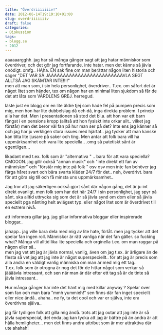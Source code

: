 ```yaml
---
title: "Överdriiiiiiiv!"
date: 2012-06-14T19:19:10+01:00
slug: overdriiiiiiiv
draft: false
categories:
- Diskussion
tags:
- blogg.se
- 2012
---
```

aaaaaargghh. jag har så många gånger sagt att jag hatar människor som överdriver, och det gör jag fortfarande. inte hatar. men det känns så jävla onödigt. omfg.. HAha. EN sak fine om man berättar någon liten historia och säger "DET VAR SÅ JÄÄÄÄÄÄÄÄÄÄÄÄÄÄÄÄÄÄÄÄÄÄÄÄÄVLA SEGT ALLTSÅ JAG SKÄMTAR INTE!!!!"  
men att man som, i sin hela personlighet, överdriver.. T.ex. om såfort det är något litet som händer, tex om någon har en minimal liten sjukdom så får de det att låta som VÄRDLENS GREJ. herregud.   
  
läste just en blogg om en lite äldre tjej som hade fel på pumpen precis som mig, men hon har lite dubbelslag då och då, inga direkta problem. I princip alla har det. Men i presentationen så stod det bl.a. att hon var ett barn fångat i en pensions kropp (alltså att hon fysiskt inte orkar allt.. vilket jag förstår) men det beror väl fan på hur man ser på det? Inte ens jag känner så och jag har ju verkligen stora issues med hjärtat.. jag tycker att man kanske kan titta lite ljusare på saker och ting. Men antar att folk bara vill ha uppmärksamhet och vara lite speciella.. .omg så patetiskt sånt är egentligen...  
  
  
likadant med t.ex. folk som är "alternativa " .. bara för att vara speciella? CMOOON. jag gillr också "annan musik" och "inte direkt ett fan av människor" och "förstår mig inte på folk " osv osv men inte fan behöver jag färga håret svart och bära svarta kläder 24/7 för det.. neh, överdrivt. bara för att göra sig till och få minsta uns uppmärksamhet..  
  
Jag tror att jag säkerligen också gjort sånt där någon gång, det är ju int direkt ovanligt. men folk som har det här 24/7 i sin personlighet, jag spyr på sånt. ska alltid uttrycka sig som det är så jävla synd om dom eller så jävla speciellt pga nånting helt avlägset typ. eller något litet som är överdrivet till en extrem nivå.  
  
  
  
att informera gillar jag. jag gillar informativa bloggar eller inspirerade bloggar..

jahapp.. jag ville bara dela med mig av lite hate, förlåt. men jag tycker att det spelar fan ingen roll. Människor är rätt vanliga när det fan gäller. so fucking what? Många vill alltid lika lite speciella och orginella t.ex. om man raggar på någon eller så..  
men jag vet att jag är jävla normal, vanlig, även om jag t.ex. är ärligare än de flesta så vet jag att jag inte är något superspeciellt.. för att jag är precis som alla andra en väldigt vanlig människa om man är med mig ett tag..  
T.ex. folk som är otrogna är nog det för de hittar något som verkar så jäääävla intressant, och sen när man är där efter ett tag så är de tinte så jävla intressant..  
  
Hur många gånger har inte det hänt mig med killar anyway ? Spelar över som fan och man bara "mmh yummieh!" sen finns där fan inget speciellt eller nice ändå.. ahaha.. ne fy, ta det cool och var er själva, inte era överdrivna själva..  
  
jag får tydligen folk att gilla mig ändå. trots att jag outar att jag inte är så jävla superspecial, det enda jag kan tycka att jag är bättre på än andra är att hålla hemligheter... men det finns andra attribut som är mer attraktiva där ute ahahah!